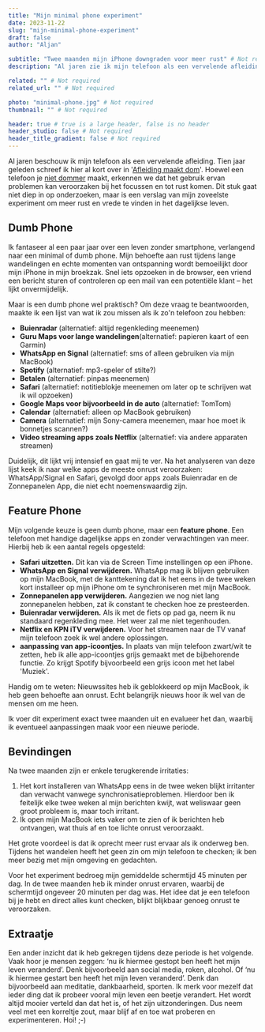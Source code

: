 ```yaml
---
title: "Mijn minimal phone experiment"
date: 2023-11-22
slug: "mijn-minimal-phone-experiment"
draft: false
author: "Aljan"

subtitle: "Twee maanden mijn iPhone downgraden voor meer rust" # Not required
description: "Al jaren zie ik mijn telefoon als een vervelende afleiding. In dit stukje schrijf ik mijn bevindingen over twee maanden zonder afleidende smartphone, maar een minimal phone."

related: "" # Not required
related_url: "" # Not required

photo: "minimal-phone.jpg" # Not required
thumbnail: "" # Not required

header: true # true is a large header, false is no header
header_studio: false # Not required
header_title_gradient: false # Not required
---
```


Al jaren beschouw ik mijn telefoon als een vervelende afleiding. Tien jaar geleden schreef ik hier al kort over in '[Afleiding maakt dom](https://aljanscholtens.nl/blog/afleiding-maakt-dom)'. Hoewel een telefoon je [niet dommer](https://www.sciencedaily.com/releases/2021/07/210702154317.htm) maakt, erkennen we dat het gebruik ervan problemen kan veroorzaken bij het focussen en tot rust komen. Dit stuk gaat niet diep in op onderzoeken, maar is een verslag van mijn zoveelste experiment om meer rust en vrede te vinden in het dagelijkse leven.

## Dumb Phone

Ik fantaseer al een paar jaar over een leven zonder smartphone, verlangend naar een minimal of dumb phone. Mijn behoefte aan rust tijdens lange wandelingen en echte momenten van ontspanning wordt bemoeilijkt door mijn iPhone in mijn broekzak. Snel iets opzoeken in de browser, een vriend een bericht sturen of controleren op een mail van een potentiële klant – het lijkt onvermijdelijk.

Maar is een dumb phone wel praktisch? Om deze vraag te beantwoorden, maakte ik een lijst van wat ik zou missen als ik zo'n telefoon zou hebben:

- **Buienradar** (alternatief: altijd regenkleding meenemen)
- **Guru Maps voor lange wandelingen**(alternatief: papieren kaart of een Garmin)
- **WhatsApp en Signal** (alternatief: sms of alleen gebruiken via mijn MacBook)
- **Spotify** (alternatief: mp3-speler of stilte?)
- **Betalen** (alternatief: pinpas meenemen)
- **Safari** (alternatief: notitieblokje meenemen om later op te schrijven wat ik wil opzoeken)
- **Google Maps voor bijvoorbeeld in de auto** (alternatief: TomTom)
- **Calendar** (alternatief: alleen op MacBook gebruiken)
- **Camera** (alternatief: mijn Sony-camera meenemen, maar hoe moet ik bonnetjes scannen?)
- **Video streaming apps zoals Netflix** (alternatief: via andere apparaten streamen)

Duidelijk, dit lijkt vrij intensief en gaat mij te ver. Na het analyseren van deze lijst keek ik naar welke apps de meeste onrust veroorzaken: WhatsApp/Signal en Safari, gevolgd door apps zoals Buienradar en de Zonnepanelen App, die niet echt noemenswaardig zijn.

## Feature Phone

Mijn volgende keuze is geen dumb phone, maar een **feature phone**. Een telefoon met handige dagelijkse apps en zonder verwachtingen van meer. Hierbij heb ik een aantal regels opgesteld:

- **Safari uitzetten.** Dit kan via de Screen Time instellingen op een iPhone.
- **WhatsApp en Signal verwijderen.** WhatsApp mag ik blijven gebruiken op mijn MacBook, met de kanttekening dat ik het eens in de twee weken kort installeer op mijn iPhone om te synchroniseren met mijn MacBook.
- **Zonnepanelen app verwijderen.** Aangezien we nog niet lang zonnepanelen hebben, zat ik constant te checken hoe ze presteerden.
- **Buienradar verwijderen.** Als ik met de fiets op pad ga, neem ik nu standaard regenkleding mee. Het weer zal me niet tegenhouden.
- **Netflix en KPN iTV verwijderen.** Voor het streamen naar de TV vanaf mijn telefoon zoek ik wel andere oplossingen.
- **aanpassing van app-icoontjes.** In plaats van mijn telefoon zwart/wit te zetten, heb ik alle app-icoontjes grijs gemaakt met de bijbehorende functie. Zo krijgt Spotify bijvoorbeeld een grijs icoon met het label 'Muziek'.

Handig om te weten: Nieuwssites heb ik geblokkeerd op mijn MacBook, ik heb geen behoefte aan onrust. Echt belangrijk nieuws hoor ik wel van de mensen om me heen.

Ik voer dit experiment exact twee maanden uit en evalueer het dan, waarbij ik eventueel aanpassingen maak voor een nieuwe periode.

## Bevindingen

Na twee maanden zijn er enkele terugkerende irritaties:

1. Het kort installeren van WhatsApp eens in de twee weken blijkt irritanter dan verwacht vanwege synchronisatieproblemen. Hierdoor ben ik feitelijk elke twee weken al mijn berichten kwijt, wat weliswaar geen groot probleem is, maar toch irritant.
2. Ik open mijn MacBook iets vaker om te zien of ik berichten heb ontvangen, wat thuis af en toe lichte onrust veroorzaakt.

Het grote voordeel is dat ik oprecht meer rust ervaar als ik onderweg ben. Tijdens het wandelen heeft het geen zin om mijn telefoon te checken; ik ben meer bezig met mijn omgeving en gedachten.

Voor het experiment bedroeg mijn gemiddelde schermtijd 45 minuten per dag. In de twee maanden heb ik minder onrust ervaren, waarbij de schermtijd ongeveer 20 minuten per dag was. Het idee dat je een telefoon bij je hebt en direct alles kunt checken, blijkt blijkbaar genoeg onrust te veroorzaken.

## Extraatje

Een ander inzicht dat ik heb gekregen tijdens deze periode is het volgende. Vaak hoor je mensen zeggen: ‘nu ik hiermee gestopt ben heeft het mijn leven veranderd’. Denk bijvoorbeeld aan social media, roken, alcohol. Of ‘nu ik hiermee gestart ben heeft het mijn leven veranderd’. Denk dan bijvoorbeeld aan meditatie, dankbaarheid, sporten. Ik merk voor mezelf dat ieder ding dat ik probeer vooral mijn leven een beetje verandert. Het wordt altijd mooier verteld dan dat het is, of het zijn uitzonderingen. Dus neem veel met een korreltje zout, maar blijf af en toe wat proberen en experimenteren. Hoi! ;-)
